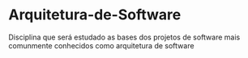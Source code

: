 # Arquitetura-de-Software

Disciplina que será estudado as bases dos projetos de software mais comunmente conhecidos como arquitetura de software
